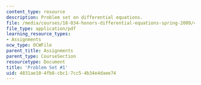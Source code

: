 ```yaml
---
content_type: resource
description: Problem set on differential equations.
file: /media/courses/18-034-honors-differential-equations-spring-2009/4831ae104fb8cbc17cc54b34e4daee74_MIT18_034s09_pset01.pdf
file_type: application/pdf
learning_resource_types:
- Assignments
ocw_type: OCWFile
parent_title: Assignments
parent_type: CourseSection
resourcetype: Document
title: 'Problem Set #1'
uid: 4831ae10-4fb8-cbc1-7cc5-4b34e4daee74
---
```

